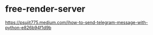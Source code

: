 # free-render-server

https://psujit775.medium.com/ihow-to-send-telegram-message-with-python-e826b94f1d9b